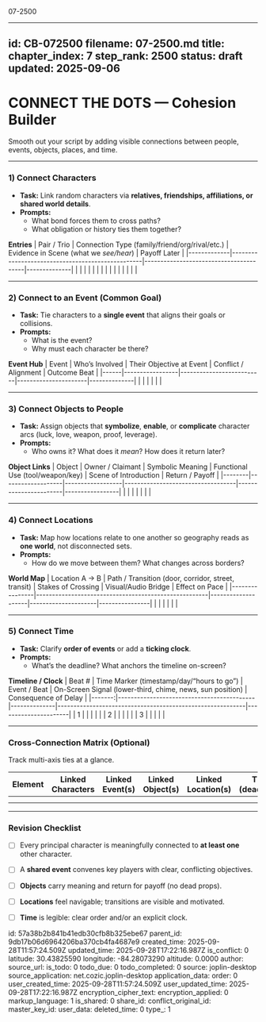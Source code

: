 07-2500

---
id: CB-072500
filename: 07-2500.md
title: 
chapter_index: 7
step_rank: 2500
status: draft
updated: 2025-09-06
---

# CONNECT THE DOTS — Cohesion Builder

Smooth out your script by adding visible connections between people, events, objects, places, and time.

---

### **1) Connect Characters**
- **Task:** Link random characters via **relatives, friendships, affiliations, or shared world details**.  
- **Prompts:**  
  - What bond forces them to cross paths?  
  - What obligation or history ties them together?

**Entries**
| Pair / Trio | Connection Type (family/friend/org/rival/etc.) | Evidence in Scene (what we *see/hear*) | Payoff Later |
|-------------|--------------------------------------------------|----------------------------------------|--------------|
|             |                                                  |                                        |              |
|             |                                                  |                                        |              |
|             |                                                  |                                        |              |

---

### **2) Connect to an Event (Common Goal)**
- **Task:** Tie characters to a **single event** that aligns their goals or collisions.  
- **Prompts:**  
  - What is the event?  
  - Why must each character be there?

**Event Hub**
| Event | Who’s Involved | Their Objective at Event | Conflict / Alignment | Outcome Beat |
|------|-----------------|--------------------------|----------------------|--------------|
|      |                 |                          |                      |              |

---

### **3) Connect Objects to People**
- **Task:** Assign objects that **symbolize**, **enable**, or **complicate** character arcs (luck, love, weapon, proof, leverage).  
- **Prompts:**  
  - Who owns it? What does it *mean*? How does it return later?

**Object Links**
| Object | Owner / Claimant | Symbolic Meaning | Functional Use (tool/weapon/key) | Scene of Introduction | Return / Payoff |
|--------|-------------------|------------------|-----------------------------------|-----------------------|-----------------|
|        |                   |                  |                                   |                       |                 |

---

### **4) Connect Locations**
- **Task:** Map how locations relate to one another so geography reads as **one world**, not disconnected sets.  
- **Prompts:**  
  - How do we move between them? What changes across borders?

**World Map**
| Location A → B | Path / Transition (door, corridor, street, transit) | Stakes of Crossing | Visual/Audio Bridge | Effect on Pace |
|----------------|------------------------------------------------------|--------------------|---------------------|----------------|
|                |                                                      |                    |                     |                |

---

### **5) Connect Time**
- **Task:** Clarify **order of events** or add a **ticking clock**.  
- **Prompts:**  
  - What’s the deadline? What anchors the timeline on-screen?

**Timeline / Clock**
| Beat # | Time Marker (timestamp/day/“hours to go”) | Event / Beat | On-Screen Signal (lower-third, chime, news, sun position) | Consequence of Delay |
|-------:|-------------------------------------------|--------------|-----------------------------------------------------------|----------------------|
| 1      |                                           |              |                                                           |                      |
| 2      |                                           |              |                                                           |                      |
| 3      |                                           |              |                                                           |                      |

---

### **Cross-Connection Matrix (Optional)**
Track multi-axis ties at a glance.

| Element | Linked Characters | Linked Event(s) | Linked Object(s) | Linked Location(s) | Time Link (deadline/order) | Payoff Scene |
|---------|-------------------|-----------------|------------------|--------------------|----------------------------|--------------|
|         |                   |                 |                  |                    |                            |              |
|         |                   |                 |                  |                    |                            |              |

---

### **Revision Checklist**
- [ ] Every principal character is meaningfully connected to **at least one** other character.  
- [ ] A **shared event** convenes key players with clear, conflicting objectives.  
- [ ] **Objects** carry meaning and return for payoff (no dead props).  
- [ ] **Locations** feel navigable; transitions are visible and motivated.  
- [ ] **Time** is legible: clear order and/or an explicit clock.


id: 57a38b2b841b41edb30cfb8b325ebe67
parent_id: 9db17b06d6964206ba370cb4fa4687e9
created_time: 2025-09-28T11:57:24.509Z
updated_time: 2025-09-28T17:22:16.987Z
is_conflict: 0
latitude: 30.43825590
longitude: -84.28073290
altitude: 0.0000
author: 
source_url: 
is_todo: 0
todo_due: 0
todo_completed: 0
source: joplin-desktop
source_application: net.cozic.joplin-desktop
application_data: 
order: 0
user_created_time: 2025-09-28T11:57:24.509Z
user_updated_time: 2025-09-28T17:22:16.987Z
encryption_cipher_text: 
encryption_applied: 0
markup_language: 1
is_shared: 0
share_id: 
conflict_original_id: 
master_key_id: 
user_data: 
deleted_time: 0
type_: 1